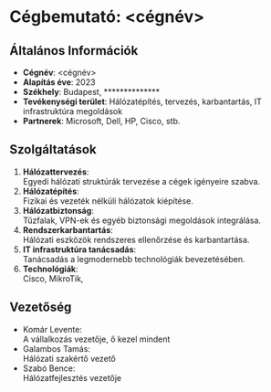 # Cégbemutató: <cégnév>
## Általános Információk
 - **Cégnév**: <cégnév>
 - **Alapítás éve**: 2023
 - **Székhely**: Budapest, **************
 - **Tevékenységi terület**: Hálózatépítés, tervezés, karbantartás, IT infrastruktúra megoldások
 - **Partnerek**: Microsoft, Dell, HP, Cisco, stb.


## Szolgáltatások
1. **Hálózattervezés**: <br>
Egyedi hálózati struktúrák tervezése a cégek igényeire szabva.
2. **Hálózatépítés**: <br>
Fizikai és vezeték nélküli hálózatok kiépítése.
3. **Hálózatbiztonság**: <br>
Tűzfalak, VPN-ek és egyéb biztonsági megoldások integrálása.
4. **Rendszerkarbantartás**: <br>
Hálózati eszközök rendszeres ellenőrzése és karbantartása.
5. **IT infrastruktúra tanácsadás**: <br>
Tanácsadás a legmodernebb technológiák bevezetésében.
6. **Technológiák**: <br>
Cisco, MikroTik, 


## Vezetőség
- Komár Levente: <br>
A vállalkozás vezetője, ő kezel mindent
- Galambos Tamás: <br>
Hálózati szakértő vezető
- Szabó Bence: <br>
Hálózatfejlesztés vezetője

